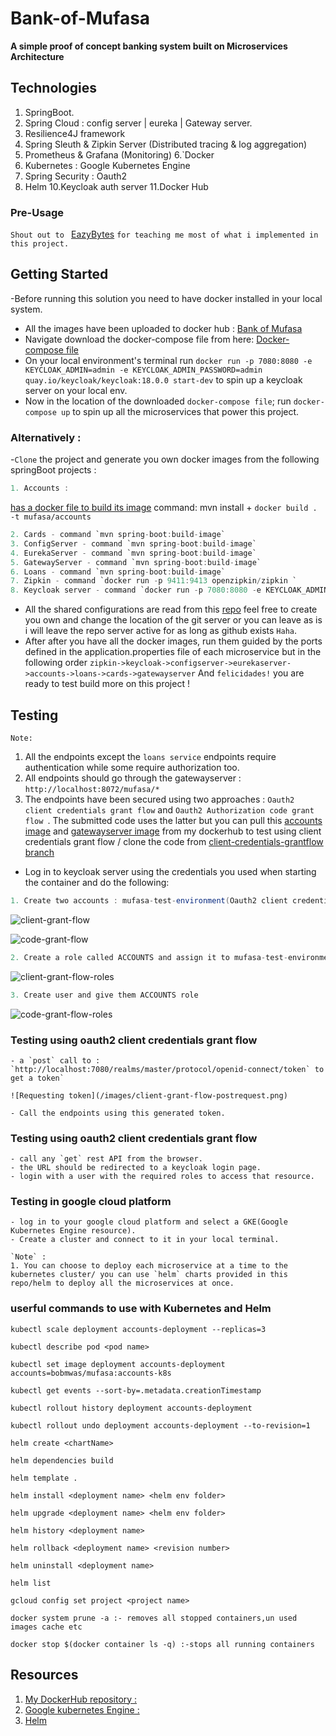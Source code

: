 # Bank-of-Mufasa

**A simple proof of concept banking system built on Microservices Architecture**

## Technologies

1. SpringBoot.
2. Spring Cloud : config server | eureka | Gateway server.
3. Resilience4J framework
4. Spring Sleuth & Zipkin Server (Distributed tracing & log aggregation)
5. Prometheus & Grafana (Monitoring)
6.`Docker
7. Kubernetes : Google Kubernetes Engine
8. Spring Security : Oauth2
9. Helm
10.Keycloak auth server
11.Docker Hub

### Pre-Usage

`Shout out to ` [EazyBytes](https://www.udemy.com/course/master-microservices-with-spring-docker-kubernetes) `for teaching me most of what i implemented in this project. `


## Getting Started
-Before running this solution you need to have docker installed in your local system.
- All the images have been uploaded to docker hub : [Bank of Mufasa](https://hub.docker.com/repository/docker/bobmwas/mufasa) 
- Navigate download the docker-compose file from here: [Docker-compose file](https://github.com/bobmwangih/Bank-of-Mufasa/blob/master/docker-compose/default/docker-compose.yml)
- On your local environment's terminal run ` docker run -p 7080:8080 -e KEYCLOAK_ADMIN=admin -e KEYCLOAK_ADMIN_PASSWORD=admin quay.io/keycloak/keycloak:18.0.0 start-dev `
 to spin up a keycloak server on your local env.
- Now in the location of the downloaded `docker-compose file`; run `docker-compose up` to spin up all the microservices that power this project.

### Alternatively :
-`Clone` the project and generate you  own docker images from the following springBoot projects :

```java
1. Accounts :
```

[has a docker file to build its image](https://github.com/bobmwangih/Bank-of-Mufasa/blob/master/Accounts/Dockerfile) command: mvn install  +  `docker build . -t mufasa/accounts`
```java
2. Cards - command `mvn spring-boot:build-image`
3. ConfigServer - command `mvn spring-boot:build-image`
4. EurekaServer - command `mvn spring-boot:build-image`
5. GatewayServer - command `mvn spring-boot:build-image`
6. Loans - command `mvn spring-boot:build-image`
7. Zipkin - command `docker run -p 9411:9413 openzipkin/zipkin `
8. Keycloak server - command `docker run -p 7080:8080 -e KEYCLOAK_ADMIN=admin -e KEYCLOAK_ADMIN_PASSWORD=admin quay.io/keycloak/keycloak:18.0.0 start-dev`
```
- All the shared configurations are read from this [repo](https://github.com/bobmwangih/config-repo.git)  feel free to create you own and change the location of the git server or you can leave as is i will leave the repo server active for as long as github exists `Haha`.
- After after you have all the docker images, run them guided by the ports defined in the application.properties file of each microservice but in the following order `zipkin->keycloak->configserver->eurekaserver->accounts->loans->cards->gatewayserver`
And `felicidades!` you are ready to test build more on this project !

## Testing
`Note:`
1. All the endpoints except the `loans service` endpoints require authentication while some require authorization too.
2. All endpoints should go through the gatewayserver : `http://localhost:8072/mufasa/*`
3. The endpoints have been secured using two approaches : `Oauth2 client credentials grant flow` and `Oauth2 Authorization code grant flow `. The submitted code uses the latter but you can pull this [accounts image](https://hub.docker.com/repository/docker/bobmwas/mufasa/tags?page=1&ordering=last_updated) and [gatewayserver image](https://hub.docker.com/repository/docker/bobmwas/mufasa/tags?page=1&ordering=last_updated) from my dockerhub to test using client credentials grant flow / clone the code from [client-credentials-grantflow branch](https://github.com/bobmwangih/Bank-of-Mufasa/tree/client-credentials-grantflow)
- Log in to keycloak server using the credentials you used when starting the container and do the following: 
```java
1. Create two accounts : mufasa-test-environment(Oauth2 client credentials grant flow) & mufasa-gateway-ui(Oauth2 Authorization code grant flow `. The submitted code uses the latter but you can pull this [accounts microservice image) to use the former.
```
![client-grant-flow](/images/client-grant-flow.png)

![code-grant-flow](/images/code-grant-flow.png)

```java
2. Create a role called ACCOUNTS and assign it to mufasa-test-environment client.
```

![client-grant-flow-roles](/images/client-grant-flow-roles.png)

```java
3. Create user and give them ACCOUNTS role
```

![code-grant-flow-roles](/images/code-grant-flow-roles.png)


### Testing using oauth2 client credentials grant flow
```
- a `post` call to : `http://localhost:7080/realms/master/protocol/openid-connect/token` to get a token`

![Requesting token](/images/client-grant-flow-postrequest.png)

- Call the endpoints using this generated token.
```

### Testing using oauth2 client credentials grant flow
```
- call any `get` rest API from the browser.
- the URL should be redirected to a keycloak login page.
- login with a user with the required roles to access that resource.
```

### Testing in google cloud platform 
```
- log in to your google cloud platform and select a GKE(Google Kubernetes Engine resource).
- Create a cluster and connect to it in your local terminal.

`Note` : 
1. You can choose to deploy each microservice at a time to the kubernetes cluster/ you can use `helm` charts provided in this repo/helm to deploy all the microservices at once.
```

### userful commands to use with Kubernetes and Helm

```
kubectl scale deployment accounts-deployment --replicas=3

kubectl describe pod <pod name>

kubectl set image deployment accounts-deployment accounts=bobmwas/mufasa:accounts-k8s

kubectl get events --sort-by=.metadata.creationTimestamp

kubectl rollout history deployment accounts-deployment

kubectl rollout undo deployment accounts-deployment --to-revision=1

helm create <chartName>

helm dependencies build

helm template .

helm install <deployment name> <helm env folder>

helm upgrade <deployment name> <helm env folder>

helm history <deployment name>

helm rollback <deployment name> <revision number>

helm uninstall <deployment name>

helm list

gcloud config set project <project name>

docker system prune -a :- removes all stopped containers,un used images cache etc

docker stop $(docker container ls -q) :-stops all running containers
```


## Resources
1. [My DockerHub repository :](https://hub.docker.com/repository/docker/bobmwas/mufasa)
2. [Google kubernetes Engine :](https://console.cloud.google.com/kubernetes/list/overview?project=bank-of-mufasa)
3. [Helm ](https://helm.sh/) 

